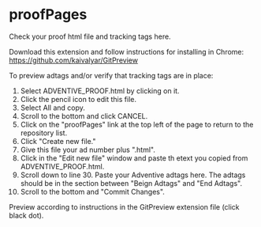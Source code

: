 # proofPages
Check your proof html file and tracking tags here.

Download this extension and follow instructions for installing in Chrome:
https://github.com/kaivalyar/GitPreview

To preview adtags and/or verify that tracking tags are in place:
  1. Select ADVENTIVE_PROOF.html by clicking on it.
  2. Click the pencil icon to edit this file.
  3. Select All and copy.
  4. Scroll to the bottom and click CANCEL.
  5. Click on the "proofPages" link at the top left of the page to return to the repository list.
  6. Click "Create new file."
  7. Give this file your ad number plus ".html".
  8. Click in the "Edit new file" window and paste th etext you copied from ADVENTIVE_PROOF.html.
  9. Scroll down to line 30. Paste your Adventive adtags here. The adtags should be in the section between
      "Beign Adtags" and "End Adtags".
  10. Scroll to the bottom and "Commit Changes".
  
Preview according to instructions in the GitPreview extension file (click black dot).



